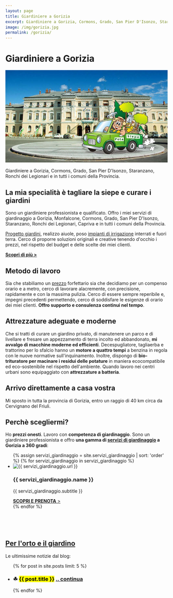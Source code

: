 ```yaml
---
layout: page
title: Giardiniere a Gorizia
excerpt: Giardiniere a Gorizia, Cormons, Grado, San Pier D'Isonzo, Staranzano, Ronchi dei Legionari e in tutta la Provincia.
image: /img/gorizia.jpg
permalink: /gorizia/
---
```

# Giardiniere a Gorizia

<img src="/img/gorizia.jpg" alt="Giardiniere a Gorizia" title="Giardiniere a Gorizia">

Giardiniere a Gorizia, Cormons, Grado, San Pier D'Isonzo, Staranzano, Ronchi dei Legionari e in tutti i comuni della Provincia.

## La mia specialità è tagliare la siepe e curare i giardini
Sono un giardiniere professionista e qualificato. Offro i miei servizi di giardinaggio a Gorizia, Monfalcone, Cormons, Grado, San Pier D'Isonzo, Staranzano, Ronchi dei Legionari, Capriva e in tutti i comuni della Provincia.

[Progetto giardini](/progettazione-giardini/ "Affida a Potasiepe il progetto del tuo giardino"), realizzo aiuole, poso [impianti di irrigazione](/impianti-di-irrigazione/ "Ottieni un impianto di irrigazione a regola d'arte") interrati e fuori terra. Cerco di proporre soluzioni originali e creative tenendo d'occhio i prezzi, nel rispetto del budget e delle scelte dei miei clienti.

**[Scopri di più &gt;](/chi-sono/ "Chi sono")**

## Metodo di lavoro
Sia che stabiliamo un [prezzo](/prezzi/ "Scopri i prezzi di giardiniere Potasiepe") forfettario sia che decidiamo per un compenso orario e a metro, cerco di lavorare alacremente, con precisione, rapidamente e con la massima pulizia.
Cerco di essere sempre reperibile e, impegni precedenti permettendo, cerco di soddisfare le esigenze di orario dei miei clienti. **Offro supporto e consulenza continui nel tempo**.

## Attrezzature adeguate e moderne
Che si tratti di curare un giardino privato, di manutenere un parco e di livellare e fresare un appezzamento di terra incolto ed abbandonato, **mi avvalgo di macchine moderne ed efficienti**. Decespugliatore, tagliaerba e trattorino per lo sfalcio hanno un **motore a quattro tempi** a benzina in regola con le nuove normative sull'inquinamento. Inoltre, dispongo di **bio-trituratore per macinare i residui delle potature** in maniera ecocompatibile ed eco-sostenibile nel rispetto dell'ambiente.
Quando lavoro nei centri urbani sono equipaggiato con **attrezzature a batteria**.

## Arrivo direttamente a casa vostra
Mi sposto in tutta la provincia di Gorizia, entro un raggio di 40 km circa da Cervignano del Friuli.


## Perchè scegliermi?
Ho **prezzi onesti**. Lavoro con **competenza di giardinaggio**. Sono un giardiniere professionista e offro **una gamma di [servizi di giardinaggio](/servizi-di-giardinaggio/ "Scopri i servizi di giardinaggio di giardiniere Potasiepe") a Gorizia a 360 gradi**:

<div class="page-content">
<div class="list-collection">
<ul>
  {% assign servizi_giardinaggio = site.servizi_giardinaggio | sort: 'order' %}
  {% for servizi_giardinaggio in servizi_giardinaggio %}
		<li>
      <img src="{% include relative-src.html src=servizi_giardinaggio.image_path %}" alt="{{ servizi_giardinaggio.url }}">
      <div>
      <h3>{{ servizi_giardinaggio.name }}</h3>
      <p>{{ servizi_giardinaggio.subtitle }}</p>
			<a href="{{ site.baseurl }}{{ servizi_giardinaggio.url }}" title="{{ servizi_giardinaggio.url }}"><strong>SCOPRI E PRENOTA</strong> &gt;</a>
      </div>
    </li>
	{% endfor %}
</ul>
</div>
</div>
<br/><br/>
<section>
<br/>
<div>
  <h2><a href="/consigli-di-giardinaggio/" title="Consigli di Giardinaggio">Per l'orto e il giardino</a></h2>
  Le ultimissime notizie dal blog:
  <ul class="post-list">
    {% for post in site.posts limit: 5 %}
      <li>
      <article>
        <h3>
          &#9752; <mark>{{ post.title }}</mark> <a class="post-link" href="{{ post.url | prepend: site.baseurl }}"> .. continua </a>
        </h3>
      </article>
      </li>
    {% endfor %}
  </ul>
</div>
<br/>
</section>
